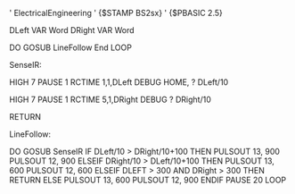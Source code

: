 ' ElectricalEngineering
' {$STAMP BS2sx}
' {$PBASIC 2.5}

DLeft   VAR Word
DRight  VAR Word

DO
GOSUB LineFollow
End
LOOP


SenseIR:

  HIGH 7
  PAUSE 1
  RCTIME 1,1,DLeft
  DEBUG HOME, ? DLeft/10

  HIGH 7
  PAUSE 1
  RCTIME 5,1,DRight
  DEBUG ? DRight/10

RETURN

LineFollow:

DO
GOSUB SenseIR
IF DLeft/10 > DRight/10+100  THEN
  PULSOUT 13, 900
  PULSOUT 12, 900
ELSEIF DRight/10 > DLeft/10+100  THEN
  PULSOUT 13, 600
  PULSOUT 12, 600
ELSEIF DLEFT > 300 AND DRight > 300 THEN
  RETURN
ELSE
  PULSOUT 13, 600
  PULSOUT 12, 900
ENDIF
PAUSE 20
LOOP
